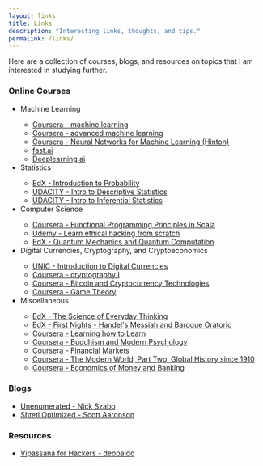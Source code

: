 ```yaml
---
layout: links
title: Links
description: "Interesting links, thoughts, and tips."
permalink: /links/
---
```

Here are a collection of courses, blogs, and resources on topics that I am interested in studying further.

### Online Courses
<ul>
    <li>Machine Learning</li>
    <ul>
        <li>
            <a href="https://www.coursera.org/learn/machine-learning" target="_blank">
                Coursera - machine learning
            </a>
        </li>
        <li>
            <a href="https://www.coursera.org/specializations/aml" target="_blank">
                Coursera - advanced machine learning
            </a>
        </li>
        <li>
            <a href="https://www.coursera.org/learn/neural-networks" target="_blank">
                Coursera - Neural Networks for Machine Learning (Hinton)
            </a>
        </li>
        <li>
            <a href="https://www.fast.ai/" target="_blank">
                fast.ai
            </a>
        </li>
        <li>
            <a href="https://www.deeplearning.ai/" target="_blank">
                Deeplearning.ai
            </a>
        </li>
    </ul>
    <li>Statistics</li>
    <ul>
        <li>
            <a href="https://www.edx.org/course/introduction-probability-science-mitx-6-041x-2" target="_blank">
                EdX - Introduction to Probability
            </a>
        </li>
        <li>
            <a href="https://eu.udacity.com/course/intro-to-descriptive-statistics--ud827" target="_blank">
                UDACITY - Intro to Descriptive Statistics
            </a>
        </li>
        <li>
            <a href="https://eu.udacity.com/course/intro-to-inferential-statistics--ud201" target="_blank">
                UDACITY - Intro to Inferential Statistics
            </a>
        </li>
    </ul>
    <li>Computer Science</li>
    <ul>
        <li>
            <a href="https://www.coursera.org/learn/progfun1" target="_blank">
                Coursera - Functional Programming Principles in Scala
            </a>
        </li>
        <li>
            <a href="https://www.udemy.com/learn-ethical-hacking-from-scratch/" target="_blank">
                Udemy - Learn ethical hacking from scratch
            </a>
        </li>
        <li>
            <a href="https://www.edx.org/course/quantum-mechanics-quantum-computation-uc-berkeleyx-cs-191x" target="_blank">
                EdX - Quantum Mechanics and Quantum Computation
            </a>
        </li>
    </ul>
    <li>Digital Currencies, Cryptography, and Cryptoeconomics</li>
    <ul>
        <li>
            <a href="https://digitalcurrency.unic.ac.cy/free-introductory-mooc/" target="_blank">
                UNIC - Introduction to Digital Currencies
            </a>
        </li>
        <li>
            <a href="https://www.coursera.org/learn/crypto" target="_blank">
                Coursera - cryptography I
            </a>
        </li>
        <li>
            <a href="www.coursera.org/learn/cryptocurrency" target="_blank">
                Coursera - Bitcoin and Cryptocurrency Technologies
            </a>
        </li>
        <li>
            <a href="https://www.coursera.org/learn/game-theory-1" target="_blank">
                Coursera - Game Theory
            </a>
        </li>
    </ul>
    <li>Miscellaneous</li>
    <ul>
        <li>
            <a href="https://www.edx.org/course/science-everyday-thinking-uqx-think101x-5" target="_blank">
                EdX - The Science of Everyday Thinking
            </a>
        </li>
        <li>
            <a href="https://www.edx.org/course/first-nights-messiah-harvardx-mus24-2x" target="_blank">
                EdX - First Nights - Handel's Messiah and Baroque Oratorio
            </a>
        </li>
        <li>
            <a href="https://www.coursera.org/learn/learning-how-to-learn" target="_blank">
                Coursera - Learning how to Learn
            </a>
        </li>
        <li>
            <a href="www.coursera.org/learn/science-of-meditation" target="_blank">
                Coursera - Buddhism and Modern Psychology
            </a>
        </li>
        <li>
            <a href="https://www.coursera.org/learn/financial-markets-global" target="_blank">
                Coursera - Financial Markets
            </a>
        </li>
        <li>
            <a href="https://www.coursera.org/learn/modern-world-2" target="_blank">
                Coursera - The Modern World, Part Two: Global History since 1910
            </a>
        </li>
        <li>
            <a href="https://www.coursera.org/learn/money-banking" target="_blank">
                Coursera - Economics of Money and Banking
            </a>
        </li>
    </ul>
</ul>

### Blogs
<ul>
   <li>
       <a href="http://unenumerated.blogspot.pt/" target="_blank">
           Unenumerated - Nick Szabo
       </a>
   </li>
   <li>
       <a href="https://www.scottaaronson.com/blog/" target="_blank">
           Shtetl Optimized - Scott Aaronson
       </a>
   </li>
</ul>

### Resources
<ul>
   <li>
       <a href="https://github.com/deobald/vipassana-for-hackers/blob/master/vipassana-for-hackers.pdf" target="_blank">
           Vipassana for Hackers - deobaldo
       </a>
   </li>
</ul>
